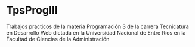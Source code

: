 # TpsProgIII
Trabajos practicos de la materia Programación 3 de la carrera Tecnicatura en Desarrollo Web dictada en la Universidad Nacional de Entre Ríos en la Facultad de Ciencias de la Administración
